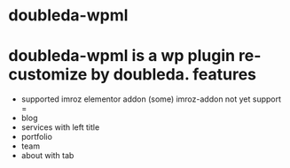 doubleda-wpml
=
doubleda-wpml is a wp plugin re-customize by doubleda. 
features
=
- supported imroz elementor addon (some)
imroz-addon not yet support
=
- blog
- services with left title
- portfolio
- team
- about with tab
